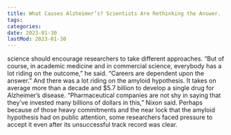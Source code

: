 ```yaml
---
title: What Causes Alzheimer’s? Scientists Are Rethinking the Answer.
tags:
categories:
date: 2023-01-30
lastMod: 2023-01-30
---
```

science should encourage researchers to take different approaches. “But of course, in academic medicine and in commercial science, everybody has a lot riding on the outcome,” he said. “Careers are dependent upon the answer.” And there was a lot riding on the amyloid hypothesis. It takes on average more than a decade and $5.7 billion to develop a single drug for Alzheimer’s disease. “Pharmaceutical companies are not shy in saying that they’ve invested many billions of dollars in this,” Nixon said. Perhaps because of those heavy commitments and the near lock that the amyloid hypothesis had on public attention, some researchers faced pressure to accept it even after its unsuccessful track record was clear.
